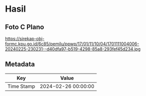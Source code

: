 # Hasil

## Foto C Plano

https://sirekap-obj-formc.kpu.go.id/6c85/pemilu/ppwp/17/01/11/10/04/1701111004006-20240225-230231--d40dfa97-b519-4298-85a8-293fef45d234.jpg


## Metadata

| Key        | Value               |
| ---------- | ------------------- |
| Time Stamp | 2024-02-26 00:00:00 |



